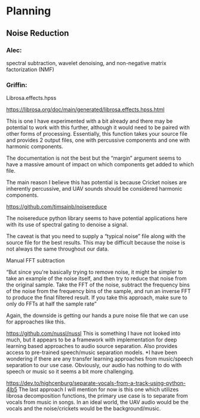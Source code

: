# Planning
## Noise Reduction

### Alec:
spectral subtraction, wavelet denoising, and non-negative matrix factorization (NMF) 

### Griffin:

Librosa.effects.hpss

https://librosa.org/doc/main/generated/librosa.effects.hpss.html

This is one I have experimented with a bit already and there may be potential to work with this further, although it would need to be paired with other forms of processing. Essentially, this function takes your source file and provides 2 output files, one with percussive components and one with harmonic components.

The documentation is not the best but the “margin” argument seems to have a massive amount of impact on which components get added to which file.

The main reason I believe this has potential is because Cricket noises are inherently percussive, and UAV sounds should be considered harmonic components.

https://github.com/timsainb/noisereduce

The noisereduce python library seems to have potential applications here with its use of spectral gating to denoise a signal.

The caveat is that you need to supply a “typical noise” file along with the source file for the best results. This may be difficult because the noise is not always the same throughout our data.

Manual FFT subtraction

“But since you're basically trying to remove noise, it might be simpler to take an example of the noise itself, and then try to reduce that noise from the original sample. Take the FFT of the noise, subtract the frequency bins of the noise from the frequency bins of the sample, and run an inverse FFT to produce the final filtered result. If you take this approach, make sure to only do FFTs at half the sample rate”

Again, the downside is getting our hands a pure noise file that we can use for approaches like this.

https://github.com/nussl/nussl
This is something I have not looked into much, but it appears to be a framework with implementation for deep learning based approaches to audio source separation. Also provides access to pre-trained speech/music separation models. *I have been wondering if there are any transfer learning approaches from music/speech separation to our use case. Obviously, our audio has nothing to do with speech or music so
it seems a bit more challenging.

https://dev.to/highcenburg/separate-vocals-from-a-track-using-python-4lb5
The last approach I will mention for now is this one which utilizes librosa decomposition functions, the primary use case is to separate from vocals from music in songs. In an ideal world, the UAV audio would be the vocals and the noise/crickets would be the background/music.
